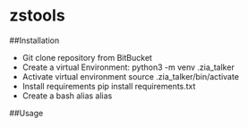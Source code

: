 # zstools

##Installation

* Git clone repository from BitBucket
* Create a virtual Environment:
  python3 -m venv .zia_talker
* Activate virtual environment
  source .zia_talker/bin/activate
* Install requirements
  pip install requirements.txt
* Create a bash alias alias 

##Usage
